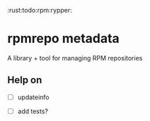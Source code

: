 :rust:todo:rpm:rypper:

# rpmrepo metadata

A library + tool for managing RPM repositories

## Help on

- [ ] updateinfo
- [ ] add tests?


